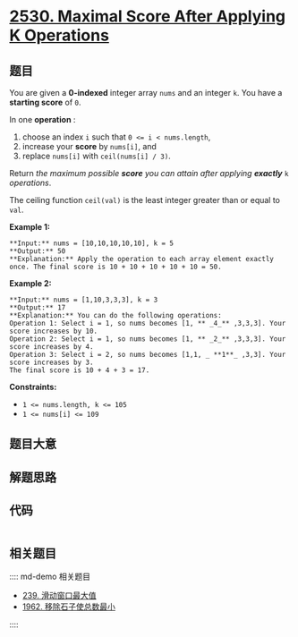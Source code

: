 # [2530. Maximal Score After Applying K Operations](https://leetcode.com/problems/maximal-score-after-applying-k-operations)

## 题目

You are given a **0-indexed** integer array `nums` and an integer `k`. You
have a **starting score** of `0`.

In one **operation** :

  1. choose an index `i` such that `0 <= i < nums.length`,
  2. increase your **score** by `nums[i]`, and
  3. replace `nums[i]` with `ceil(nums[i] / 3)`.

Return _the maximum possible **score** you can attain after applying
**exactly**_ `k` _operations_.

The ceiling function `ceil(val)` is the least integer greater than or equal to
`val`.



**Example 1:**

    
    
    **Input:** nums = [10,10,10,10,10], k = 5
    **Output:** 50
    **Explanation:** Apply the operation to each array element exactly once. The final score is 10 + 10 + 10 + 10 + 10 = 50.
    

**Example 2:**

    
    
    **Input:** nums = [1,10,3,3,3], k = 3
    **Output:** 17
    **Explanation:** You can do the following operations:
    Operation 1: Select i = 1, so nums becomes [1, ** _4_** ,3,3,3]. Your score increases by 10.
    Operation 2: Select i = 1, so nums becomes [1, ** _2_** ,3,3,3]. Your score increases by 4.
    Operation 3: Select i = 2, so nums becomes [1,1, _ **1**_ ,3,3]. Your score increases by 3.
    The final score is 10 + 4 + 3 = 17.
    



**Constraints:**

  * `1 <= nums.length, k <= 105`
  * `1 <= nums[i] <= 109`


## 题目大意

## 解题思路

## 代码

```javascript

```

## 相关题目

:::: md-demo 相关题目
- [239. 滑动窗口最大值](https://leetcode.com/problems/sliding-window-maximum)
- [1962. 移除石子使总数最小](https://leetcode.com/problems/remove-stones-to-minimize-the-total)

::::
